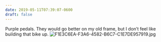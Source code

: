 ```yaml
---
date: 2019-05-11T07:39:07-0600
draft: false
---
```




Purple pedals. They would go better on my old frame, but I don’t feel like building that bike up. ![F1E3C6EA-F3A6-4582-B6C7-C1E7DE957919.jpg](http://ianwhitney.micro.blog/uploads/2019/ed764431ff.jpg)



